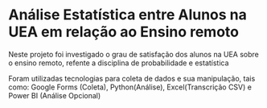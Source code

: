 # Análise Estatística entre Alunos na UEA em relação ao Ensino remoto
Neste projeto foi investigado o grau de satisfação dos alunos na UEA sobre o ensino remoto, refente a disciplina de probabilidade e estatística

Foram utilizadas tecnologias para coleta de dados e sua manipulação, tais como: Google Forms (Coleta), Python(Análise), Excel(Transcrição CSV) e Power BI (Análise Opcional)


